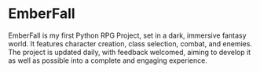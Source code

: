 # EmberFall
EmberFall is my first  Python RPG Project, set in a dark, immersive fantasy world. It features character creation, class selection, combat, and enemies. The project is updated daily, with feedback welcomed, aiming to develop it as well as possible into a complete and engaging experience.

